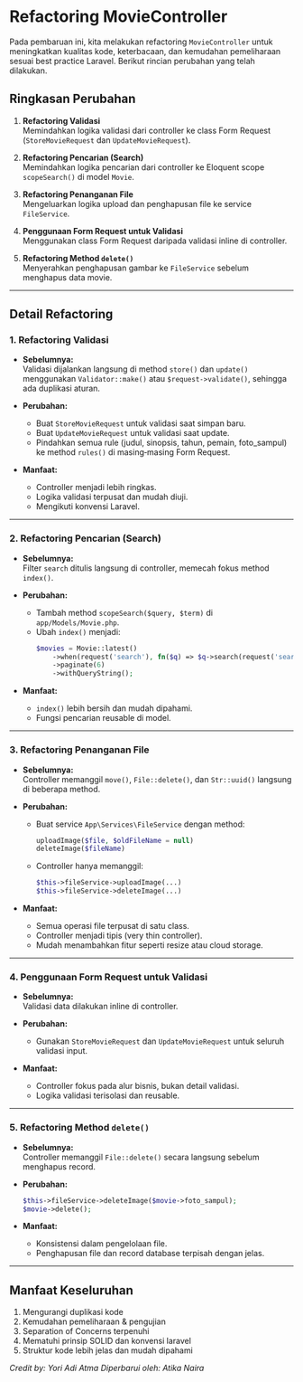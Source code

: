 # Refactoring MovieController

Pada pembaruan ini, kita melakukan refactoring `MovieController` untuk meningkatkan kualitas kode, keterbacaan, dan kemudahan pemeliharaan sesuai best practice Laravel. Berikut rincian perubahan yang telah dilakukan.

## Ringkasan Perubahan

1. **Refactoring Validasi**  
   Memindahkan logika validasi dari controller ke class Form Request (`StoreMovieRequest` dan `UpdateMovieRequest`).

2. **Refactoring Pencarian (Search)**  
   Memindahkan logika pencarian dari controller ke Eloquent scope `scopeSearch()` di model `Movie`.

3. **Refactoring Penanganan File**  
   Mengeluarkan logika upload dan penghapusan file ke service `FileService`.

4. **Penggunaan Form Request untuk Validasi**  
   Menggunakan class Form Request daripada validasi inline di controller.

5. **Refactoring Method `delete()`**  
   Menyerahkan penghapusan gambar ke `FileService` sebelum menghapus data movie.

---

## Detail Refactoring

### 1. Refactoring Validasi

- **Sebelumnya:**  
  Validasi dijalankan langsung di method `store()` dan `update()` menggunakan `Validator::make()` atau `$request->validate()`, sehingga ada duplikasi aturan.

- **Perubahan:**  
  - Buat `StoreMovieRequest` untuk validasi saat simpan baru.  
  - Buat `UpdateMovieRequest` untuk validasi saat update.  
  - Pindahkan semua rule (judul, sinopsis, tahun, pemain, foto_sampul) ke method `rules()` di masing‑masing Form Request.

- **Manfaat:**  
  - Controller menjadi lebih ringkas.  
  - Logika validasi terpusat dan mudah diuji.  
  - Mengikuti konvensi Laravel.

---

### 2. Refactoring Pencarian (Search)

- **Sebelumnya:**  
  Filter `search` ditulis langsung di controller, memecah fokus method `index()`.

- **Perubahan:**  
  - Tambah method `scopeSearch($query, $term)` di `app/Models/Movie.php`.  
  - Ubah `index()` menjadi:  
    ```php
    $movies = Movie::latest()
        ->when(request('search'), fn($q) => $q->search(request('search')))
        ->paginate(6)
        ->withQueryString();
    ```

- **Manfaat:**  
  - `index()` lebih bersih dan mudah dipahami.  
  - Fungsi pencarian reusable di model.

---

### 3. Refactoring Penanganan File

- **Sebelumnya:**  
  Controller memanggil `move()`, `File::delete()`, dan `Str::uuid()` langsung di beberapa method.

- **Perubahan:**  
  - Buat service `App\Services\FileService` dengan method:  
    ```php
    uploadImage($file, $oldFileName = null)
    deleteImage($fileName)
    ```  
  - Controller hanya memanggil:  
    ```php
    $this->fileService->uploadImage(...)
    $this->fileService->deleteImage(...)
    ```

- **Manfaat:**  
  - Semua operasi file terpusat di satu class.  
  - Controller menjadi tipis (very thin controller).  
  - Mudah menambahkan fitur seperti resize atau cloud storage.

---

### 4. Penggunaan Form Request untuk Validasi

- **Sebelumnya:**  
  Validasi data dilakukan inline di controller.

- **Perubahan:**  
  - Gunakan `StoreMovieRequest` dan `UpdateMovieRequest` untuk seluruh validasi input.

- **Manfaat:**  
  - Controller fokus pada alur bisnis, bukan detail validasi.  
  - Logika validasi terisolasi dan reusable.

---

### 5. Refactoring Method `delete()`

- **Sebelumnya:**  
  Controller memanggil `File::delete()` secara langsung sebelum menghapus record.

- **Perubahan:**  
  ```php
  $this->fileService->deleteImage($movie->foto_sampul);
  $movie->delete();
  ```

- **Manfaat:**  
  - Konsistensi dalam pengelolaan file.
  - Penghapusan file dan record database terpisah dengan jelas.

---

## Manfaat Keseluruhan
1. Mengurangi duplikasi kode
2. Kemudahan pemeliharaan & pengujian
3. Separation of Concerns terpenuhi
4. Mematuhi prinsip SOLID dan konvensi laravel
5. Struktur kode lebih jelas dan mudah dipahami

_Credit by: Yori Adi Atma_
_Diperbarui oleh: Atika Naira_
